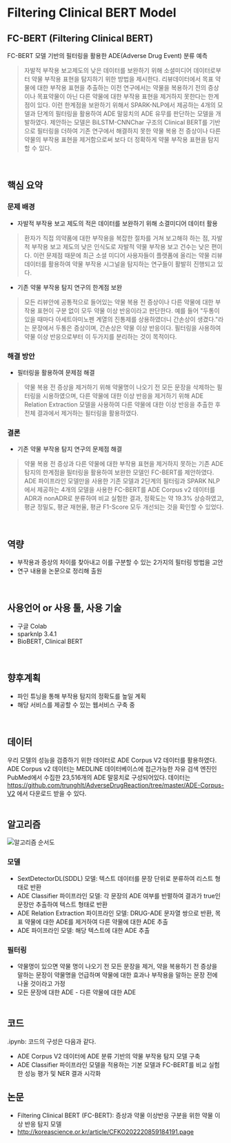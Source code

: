 # Filtering Clinical BERT Model

## FC-BERT (Filtering Clinical BERT)
FC-BERT 모델 기반의 필터링을 활용한 ADE(Adverse Drug Event) 분류 예측
> 자발적 부작용 보고제도의 낮은 데이터를 보완하기 위해 소셜미디어 데이터로부터 약물 부작용 표현을 탐지하기 위한 방법을 제시한다. 
> 리뷰데이터에서 목표 약물에 대한 부작용 표현을 추출하는 이전 연구에서는 약물을 복용하기 전의 증상이나 
> 목표약물이 아닌 다른 약물에 대한 부작용 표현을 제거하지 못한다는 한계점이 있다. 이런 한계점을 보완하기 위해서 
> SPARK-NLP에서 제공하는 4개의 모델과 단계의 필터링을 활용하여 ADE 말뭉치의 ADE 유무를 판단하는 모델을 개발하였다. 
> 제안하는 모델은 BiLSTM-CNNChar 구조의 Clinical BERT를 기반으로 필터링을 더하여 
> 기존 연구에서 해결하지 못한 약물 복용 전 증상이나 다른 약물의 부작용 표현을 제거함으로써 
> 보다 더 정확하게 약물 부작용 표현을 탐지할 수 있다.
</br>

## 핵심 요약
### 문제 배경
+ 자발적 부작용 보고 제도의 적은 데이터를 보완하기 위해 소결미디어 데이터 활용
> 환자가 직접 의약품에 대한 부작용을 복잡한 절차를 거쳐 보고해햐 하는 점, 자발적 부작용 보고 제도의 낮은 인식도로 자발적 약물 부작용 보고 건수는 낮은 편이다. 
> 이런 문제점 때문에 최근 소셜 미디어 사용자들이 플랫폼에 올리는 약물 리뷰 데이터를 활용하여 약물 부작용 시그널을 탐지하는 연구들이 활발히 진행되고 있다.

+ 기존 약물 부작용 탐지 연구의 한계점 보완
> 모든 리뷰안에 공통적으로 들어있는 약물 복용 전 증상이나 다른 약물에 대한 부작용 표현이 구분 없이 모두 약물 이상 반응이라고 판단한다.
> 예를 들어 "두통이 있을 때마다 아세트아미노펜 계열의 진통제를 상용하였더니 간손상이 생겼다."라는 문장에서 두통은 증상이며, 간손상은 약물 이상 반응이다. 
> 필터링을 사용하여 약물 이상 반응으로부터 이 두가지를 분리하는 것이 목적이다.

### 해결 방안 
+ 필터링을 활용하여 문제점 해결
> 약물 복용 전 증상을 제거하기 위해 약물명이 나오기 전 모든 문장을 삭제하는 필터링을 시용하였으며, 다른 약물에 대한 이상 반응을 제거하기 위해 ADE Relation Extraction 모델을 사용하여 다른 약물에 대한 이상 반응을 추출한 후 전체 결과에서 제거하는 필터링을 활용하였다. 

### 결론
+ 기존 약물 부작용 탐지 연구의 문제점 해결
> 약물 복용 전 증상과 다른 약물에 대한 부작용 표현을 제거하지 못하는 기존 ADE 탐지의 한계점을 필터링을 활용하여 보완한 모델인 FC-BERT를 제안하였다. ADE 파이프라인 모델만을 사용한 기존 모델과 2단계의 필터링과 SPARK NLP에서 제공하는 4개의 모델을 사용한 FC-BERT를 ADE Corpus v2 데이터를 ADR과 nonADR로 분류하여 비교 실험한 결과, 정확도는 약 19.3% 상승하였고, 평균 정밀도, 평균 재현율, 평균 F1-Score 모두 개선되는 것을 확인할 수 있었다.
</br>

## 역량
+ 부작용과 증상의 차이를 찾아내고 이를 구분할 수 있는 2가지의 필터링 방법을 고안
+ 연구 내용을 논문으로 정리해 출원
</br>

## 사용언어 or 사용 툴, 사용 기술
+ 구글 Colab
+ sparknlp 3.4.1 
+ BioBERT, Clinical BERT
</br>

## 향후계획
+ 파인 튜닝을 통해 부작용 탐지의 정확도를 높일 계획
+ 해당 서비스를 제공할 수 있는 웹서비스 구축 중
</br>

## 데이터
우리 모델의 성능을 검증하기 위한 데이터로 ADE Corpus V2 데이터를 활용하였다. 
ADE Corpus v2 데이터는 MEDLINE 데이터베이스에 접근가능한 자유 검색 엔진인 
PubMed에서 수집한 23,516개의 ADE 말뭉치로 구성되어있다. 데이터는 
https://github.com/trunghlt/AdverseDrugReaction/tree/master/ADE-Corpus-V2 에서 다운로드 받을 수 있다.
<br></br> 

## 알고리즘
![알고리즘 순서도](https://user-images.githubusercontent.com/44535488/159203203-6ad3939c-59ae-48b1-ba55-f8760a2860b2.jpg)
### 모델
+ SextDetectorDL(SDDL) 모델: 텍스트 데이터를 문장 단위로 분류하여 리스트 형태로 반환
+  ADE Classifier 파이프라인 모델: 각 문장의 ADE 여부를 반펼하여 결과가 true인 문장만 추출하여 텍스트 형태로 반환
+  ADE Relation Extraction 파이프라인 모델: DRUG-ADE 문자열 쌍으로 반환, 목표 약물에 대한 ADE를 제거하여 다른 약물에 대한 ADE 추출
+  ADE 파이프라인 모델: 해당 텍스트에 대한 ADE 추출
### 필터링
+ 약물명이 있으면 약물 명이 나오기 전 모든 문장을 제거, 약을 복용하기 전 증상을 말하는 문장이 약물명을 언급하며 약물에 대한 효과나 부작용을 말하는 문장 전에 나올 것이라고 가정
+ 모든 문장에 대한 ADE - 다른 약물에 대한 ADE
<br></br>

## 코드
.ipynb: 코드의 구성은 다음과 같다.
+ ADE Corpus V2 데이터에 ADE 분류 기반의 약물 부작용 탐지 모델 구축
+ ADE Classifier 파이프라인 모델을 적용하는 기본 모델과 FC-BERT를 비교 실험한 성능 평가 및 NER 결과 시각화

## 논문
+ Filtering Clinical BERT (FC-BERT): 증상과 약물 이상반응 구분을 위한 약물 이상 반응 탐지 모델 
+ http://koreascience.or.kr/article/CFKO202220859184191.page 
